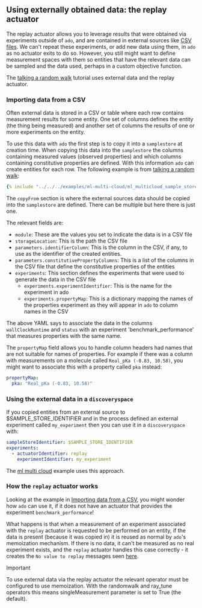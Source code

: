 <!-- markdownlint-disable-next-line first-line-h1 -->
## Using externally obtained data: the replay actuator

The replay actuator allows you to leverage results that were obtained via
experiments outside of `ado`, and are contained in external sources like
[CSV files](../resources/sample-stores.md#csvsamplestore). We can't repeat these
experiments, or add new data using them, in `ado` as no actuator exits to do so.
However, you still might want to define measurement spaces with them so entities
that have the relevant data can be sampled and the data used, perhaps in a
custom objective function.

The [talking a random walk](../examples/random-walk.md) tutorial uses external
data and the replay actuator.

### Importing data from a CSV

Often external data is stored in a CSV or table where each row contains
measurement results for some entity. One set of columns defines the entity (the
thing being measured) and another set of columns the results of one or more
experiments on the entity.

To use this data with `ado` the first step is to copy it into a `samplestore` at
creation time. When copying this data into the `samplestore` the columns
containing measured values (observed properties) and which columns containing
constitutive properties are defined. With this information `ado` can create
entities for each row. The following example is from
[talking a random walk](../examples/random-walk.md):

```yaml
{% include "../../../examples/ml-multi-cloud/ml_multicloud_sample_store.yaml" %}
```

The `copyFrom` section is where the external sources data should be copied into
the `samplestore` are defined. There can be multiple but here there is just one.

The relevant fields are:

- `module`: These are the values you set to indicate the data is in a CSV file
- `storageLocation`: This is the path the CSV file
- `parameters.identifierColumn`: This is the column in the CSV, if any, to use
  as the identifier of the created entities.
- `parameters.constitutivePropertyColumns`: This is a list of the columns in the
  CSV file that define the constitutive properties of the entities
- `experiments`: This section defines the experiments that were used to generate
  the data in the CSV file
  - `experiments.experimentIdentifier`: This is the name for the experiment in
    ado
  - `experiments.propertyMap`: This is a dictionary mapping the names of the
    properties experiment as they will appear in `ado` to column names in the
    CSV

The above YAML says to associate the data in the columns `wallClockRuntime` and
`status` with an experiment 'benchmark_performance' that measures properties
with the same name.

The `propertyMap` field allows you to handle column headers had names that are
not suitable for names of properties. For example if there was a column with
measurements on a molecule called `Real_pKa (-0.83, 10.58)`, you might want to
associate this with a property called `pka` instead:

```yaml
propertyMap:
  pka: "Real_pKa (-0.83, 10.58)"
```

### Using the external data in a `discoveryspace`

If you copied entities from an external source to $SAMPLE_STORE_IDENTIFIER and
in the process defined an external experiment called `my_experiment` then you
can use it in a `discoveryspace` with:

```yaml
sampleStoreIdentifier: $SAMPLE_STORE_IDENTIFIER
experiments:
  - actuatorIdentifier: replay
    experimentIdentifier: my_experiment
```

The [ml multi cloud](../examples/search-custom-objective.md) example uses this
approach.

### How the `replay` actuator works

Looking at the example in
[Importing data from a CSV](#importing-data-from-a-csv), you might wonder how
`ado` can use it, if it does not have an actuator that provides the experiment
`benchmark_performance`!

<!-- markdownlint-disable descriptive-link-text -->
What happens is that when a measurement of an experiment associated with the
`replay` actuator is requested to be performed on an entity, if the data is
present (because it was copied in) it is reused as normal by `ado`'s memoization
mechanism. If there is no data, it can't be measured as no real experiment
exists, and the `replay` actuator handles this case correctly - it creates the
`No value to replay` messages seen
[here](../examples/random-walk.md#looking-at-the-operation-output).
<!-- markdownlint-enable descriptive-link-text -->

> [!IMPORTANT]
>
> To use external data via the replay actuator the relevant
> operator must be configured to use memoization. With the randomwalk and
> ray_tune operators this means singleMeasurement parameter is set to True (the
> default).
